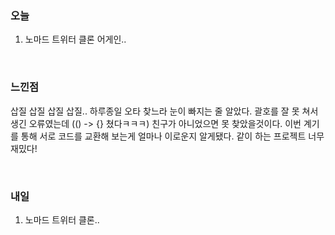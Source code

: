 <h3>오늘</h3>

1. 노마드 트위터 클론 어게인..

<br/>

<h3>느낀점</h3>

삽질 삽질 삽질 삽질.. 
하루종일 오타 찾느라 눈이 빠지는 줄 알았다. 괄호를 잘 못 쳐서 생긴 오류였는데 (() -> {} 쳤다ㅋㅋㅋ) 친구가 아니었으면 못 찾았을것이다. 
이번 계기를 통해 서로 코드를 교환해 보는게 얼마나 이로운지 알게됐다.
같이 하는 프로젝트 너무 재밌다!

<br/>

<h3>내일</h3>

1. 노마드 트위터 클론..
